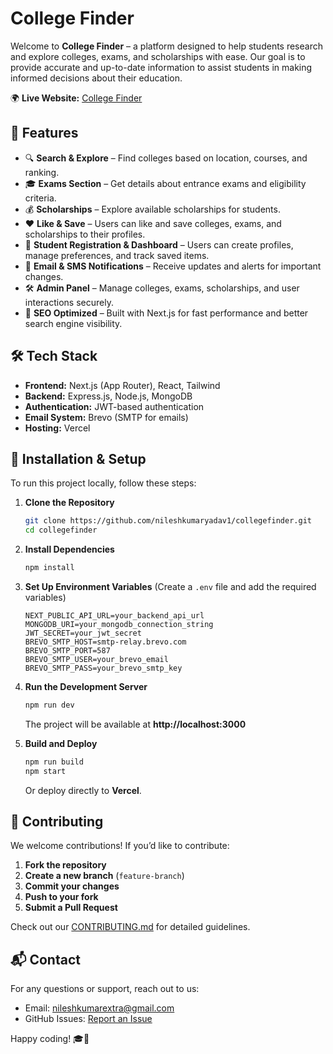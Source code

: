 # College Finder

Welcome to **College Finder** – a platform designed to help students research and explore colleges, exams, and scholarships with ease. Our goal is to provide accurate and up-to-date information to assist students in making informed decisions about their education.

🌍 **Live Website:** [College Finder](https://collegefinder.vercel.app)

## 🚀 Features
- 🔍 **Search & Explore** – Find colleges based on location, courses, and ranking.
- 🎓 **Exams Section** – Get details about entrance exams and eligibility criteria.
- 💰 **Scholarships** – Explore available scholarships for students.
- ❤️ **Like & Save** – Users can like and save colleges, exams, and scholarships to their profiles.
- 📝 **Student Registration & Dashboard** – Users can create profiles, manage preferences, and track saved items.
- 📩 **Email & SMS Notifications** – Receive updates and alerts for important changes.
- 🛠 **Admin Panel** – Manage colleges, exams, scholarships, and user interactions securely.
- 🔎 **SEO Optimized** – Built with Next.js for fast performance and better search engine visibility.

## 🛠 Tech Stack
- **Frontend:** Next.js (App Router), React, Tailwind
- **Backend:** Express.js, Node.js, MongoDB
- **Authentication:** JWT-based authentication
- **Email System:** Brevo (SMTP for emails)
- **Hosting:** Vercel

## 🔧 Installation & Setup
To run this project locally, follow these steps:

1. **Clone the Repository**
   ```bash
   git clone https://github.com/nileshkumaryadav1/collegefinder.git
   cd collegefinder
   ```

2. **Install Dependencies**
   ```bash
   npm install
   ```

3. **Set Up Environment Variables** (Create a `.env` file and add the required variables)
   ```
   NEXT_PUBLIC_API_URL=your_backend_api_url
   MONGODB_URI=your_mongodb_connection_string
   JWT_SECRET=your_jwt_secret
   BREVO_SMTP_HOST=smtp-relay.brevo.com
   BREVO_SMTP_PORT=587
   BREVO_SMTP_USER=your_brevo_email
   BREVO_SMTP_PASS=your_brevo_smtp_key
   ```

4. **Run the Development Server**
   ```bash
   npm run dev
   ```
   The project will be available at **http://localhost:3000**

5. **Build and Deploy**
   ```bash
   npm run build
   npm start
   ```
   Or deploy directly to **Vercel**.

## 🤝 Contributing
We welcome contributions! If you’d like to contribute:
1. **Fork the repository**
2. **Create a new branch** (`feature-branch`)
3. **Commit your changes**
4. **Push to your fork**
5. **Submit a Pull Request**

Check out our [CONTRIBUTING.md](CONTRIBUTING.md) for detailed guidelines.

## 📬 Contact
For any questions or support, reach out to us:
- Email: nileshkumarextra@gmail.com
- GitHub Issues: [Report an Issue](https://github.com/nileshkumaryadav1/collegefinder/issues)

Happy coding! 🎓🚀
